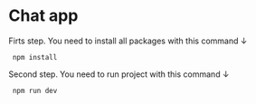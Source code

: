 # Chat app



Firts step. You need to install all packages with this command ↓

     npm install 
     

Second step. You need to run project with this command ↓

     npm run dev
